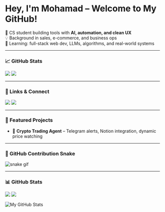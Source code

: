<h1 align="left">
  Hey, I'm Mohamad – Welcome to My GitHub!
</h1>

<p align="left">
🚀 CS student building tools with <strong>AI, automation, and clean UX</strong><br>
💡 Background in sales, e-commerce, and business ops<br>
🌱 Learning: full-stack web dev, LLMs, algorithms, and real-world systems
</p>

---

### 📈 GitHub Stats

<div align="left">
  <img src="https://github-readme-streak-stats.herokuapp.com?user=thearnaout&theme=tokyonight&hide_border=true" />
  <img src="https://github-readme-stats.vercel.app/api/top-langs/?username=thearnaout&layout=compact&theme=tokyonight" />
</div>

---

### 🔗 Links & Connect

<p align="left">
  <a href="https://www.mohamadarnaout.com" target="_blank"><img src="https://img.shields.io/badge/Portfolio-black?style=for-the-badge&logo=github&logoColor=white" /></a>
  <a href="https://linkedin.com/in/mohamadarnaout" target="_blank"><img src="https://img.shields.io/badge/LinkedIn-blue?style=for-the-badge&logo=linkedin&logoColor=white" /></a>
</p>

---

### 🧪 Featured Projects

- 🔧 **Crypto Trading Agent** – Telegram alerts, Notion integration, dynamic price watching  

---

### 🐍 GitHub Contribution Snake

![snake gif](https://github.com/mohamadarnaout/mohamadarnaout/blob/output/github-contribution-grid-snake.svg)

---


### 📊 GitHub Stats

<div align="left">
  <img src="https://streak-stats.demolab.com?user=thearnaout&theme=tokyonight&hide_border=true" />
  <img src="https://github-readme-stats.vercel.app/api/top-langs/?username=thearnaout&layout=compact&theme=tokyonight" />
</div>

![My GitHub Stats](https://github-readme-stats.vercel.app/api?username=thearnaout&show_icons=true&theme=radical)


<!--
Here are some ideas to get you started:

- 🔭 I’m currently working on ...
- 🌱 I’m currently learning ...
- 👯 I’m looking to collaborate on ...
- 🤔 I’m looking for help with ...
- 💬 Ask me about ...
- 📫 How to reach me: ...
-->
